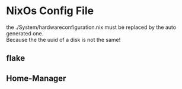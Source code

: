# NixOs Config File

the ./System/hardwareconfiguration.nix must be replaced by the auto generated one.<br> Because the the uuid of a disk is not the same!

## flake

## Home-Manager
